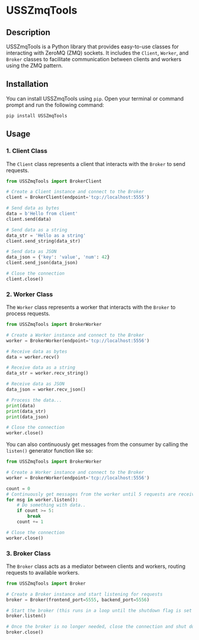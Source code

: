 # USSZmqTools

## Description
USSZmqTools is a Python library that provides easy-to-use classes for interacting with ZeroMQ (ZMQ) sockets. It includes the `Client`, `Worker`, and `Broker` classes to facilitate communication between clients and workers using the ZMQ pattern.

## Installation

You can install USSZmqTools using `pip`. Open your terminal or command prompt and run the following command:
```
pip install USSZmqTools
```

## Usage

### 1. Client Class

The `Client` class represents a client that interacts with the `Broker` to send requests.

```python
from USSZmqTools import BrokerClient

# Create a Client instance and connect to the Broker
client = BrokerClient(endpoint='tcp://localhost:5555')

# Send data as bytes
data = b'Hello from client'
client.send(data)

# Send data as a string
data_str = 'Hello as a string'
client.send_string(data_str)

# Send data as JSON
data_json = {'key': 'value', 'num': 42}
client.send_json(data_json)

# Close the connection
client.close()
```
### 2. Worker Class
The `Worker` class represents a worker that interacts with the `Broker` to process requests.

```python
from USSZmqTools import BrokerWorker

# Create a Worker instance and connect to the Broker
worker = BrokerWorker(endpoint='tcp://localhost:5556')

# Receive data as bytes
data = worker.recv()

# Receive data as a string
data_str = worker.recv_string()

# Receive data as JSON
data_json = worker.recv_json()

# Process the data...
print(data)
print(data_str)
print(data_json)

# Close the connection
worker.close()

```

You can also continuously get messages from the consumer by calling the `listen()` generator function like so:
```python
from USSZmqTools import BrokerWorker

# Create a Worker instance and connect to the Broker
worker = BrokerWorker(endpoint='tcp://localhost:5556')

count = 0
# Continuously get messages from the worker until 5 requests are received
for msg in worker.listen():
    # Do something with data..
    if count >= 5:
        break
    count += 1

# Close the connection
worker.close()

```

### 3. Broker Class
The `Broker` class acts as a mediator between clients and workers, routing requests to available workers.

```python
from USSZmqTools import Broker

# Create a Broker instance and start listening for requests
broker = Broker(frontend_port=5555, backend_port=5556)

# Start the broker (this runs in a loop until the shutdown flag is set to True)
broker.listen()

# Once the broker is no longer needed, close the connection and shut down the server
broker.close()

```
